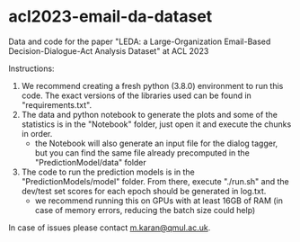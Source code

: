 # acl2023-email-da-dataset
Data and code for the paper "LEDA: a Large-Organization Email-Based Decision-Dialogue-Act Analysis Dataset" at ACL 2023

Instructions:

1. We recommend creating a fresh python (3.8.0) environment to run this code. The exact versions of the libraries used can be found in "requirements.txt".
2. The data and python notebook to generate the plots and some of the statistics is in the "Notebook" folder, just open it and execute the chunks in order.
   - the Notebook will also generate an input file for the dialog tagger, but you can find the same file already precomputed in the "PredictionModel/data" folder
3. The code to run the prediction models is in the "PredictionModels/model" folder. From there, execute "./run.sh" and the dev/test set scores for each epoch should be generated in log.txt.
   - we recommend running this on GPUs with at least 16GB of RAM (in case of memory errors, reducing the batch size could help)

In case of issues please contact m.karan@qmul.ac.uk.
